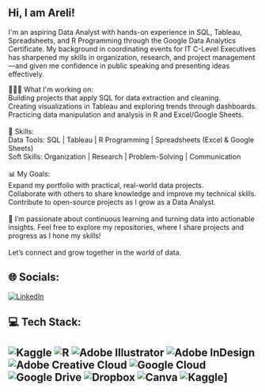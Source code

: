## Hi, I am Areli!

I'm an aspiring Data Analyst with hands-on experience in SQL, Tableau, Spreadsheets, and R Programming through the Google Data Analytics Certificate. My background in coordinating events for IT C-Level Executives has sharpened my skills in organization, research, and project management—and given me confidence in public speaking and presenting ideas effectively.

👩🏽‍💻 What I'm working on:<br/>
Building projects that apply SQL for data extraction and cleaning.<br/>
Creating visualizations in Tableau and exploring trends through dashboards.<br/>
Practicing data manipulation and analysis in R and Excel/Google Sheets.<br/>
<br/>
🔨 Skills:<br/>
Data Tools: SQL | Tableau | R Programming | Spreadsheets (Excel & Google Sheets)<br/>
Soft Skills: Organization | Research | Problem-Solving | Communication<br/>
<br/>
📊 My Goals:<br/>
Expand my portfolio with practical, real-world data projects.<br/>
Collaborate with others to share knowledge and improve my technical skills.<br/>
Contribute to open-source projects as I grow as a Data Analyst.<br/>
<br/>
🌟 I’m passionate about continuous learning and turning data into actionable insights. Feel free to explore my repositories, where I share projects and progress as I hone my skills!<br/>
<br/>
Let’s connect and grow together in the world of data.

## 🌐 Socials:
[![LinkedIn](https://img.shields.io/badge/LinkedIn-%230077B5.svg?logo=linkedin&logoColor=white)](https://linkedin.com/in/areli-l-395060176) 

## 💻 Tech Stack:
![Kaggle](https://img.shields.io/badge/Kaggle-035a7d?style=for-the-badge&logo=kaggle&logoColor=white) ![R](https://img.shields.io/badge/r-%23276DC3.svg?style=for-the-badge&logo=r&logoColor=white) ![Adobe Illustrator](https://img.shields.io/badge/adobe%20illustrator-%23FF9A00.svg?style=for-the-badge&logo=adobe%20illustrator&logoColor=white) ![Adobe InDesign](https://img.shields.io/badge/Adobe%20InDesign-49021F?style=for-the-badge&logo=adobeindesign&logoColor=FF3366) ![Adobe Creative Cloud](https://img.shields.io/badge/Adobe%20Creative%20Cloud-DA1F26.svg?style=for-the-badge&logo=Adobe%20Creative%20Cloud&logoColor=white) ![Google Cloud](https://img.shields.io/badge/GoogleCloud-%234285F4.svg?style=for-the-badge&logo=google-cloud&logoColor=white) ![Google Drive](https://img.shields.io/badge/Google%20Drive-4285F4?style=for-the-badge&logo=googledrive&logoColor=white) ![Dropbox](https://img.shields.io/badge/Dropbox-%233B4D98.svg?style=for-the-badge&logo=Dropbox&logoColor=white) ![Canva](https://img.shields.io/badge/Canva-%2300C4CC.svg?style=for-the-badge&logo=Canva&logoColor=white) ![Kaggle](https://img.shields.io/badge/Kaggle-035a7d?style=for-the-badge&logo=kaggle&logoColor=white)]
---

<!-- Proudly created with GPRM ( https://gprm.itsvg.in ) -->
